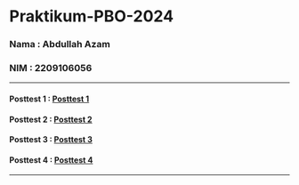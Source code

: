 # Praktikum-PBO-2024
### Nama : Abdullah Azam
### NIM  : 2209106056
---
#### Posttest 1 : [Posttest 1](https://github.com/azamkan/Praktikum-PBO-2024/tree/main/Posttest-1)
#### Posttest 2 : [Posttest 2](https://github.com/azamkan/Praktikum-PBO-2024/tree/main/Posttest-2)
#### Posttest 3 : [Posttest 3](https://github.com/azamkan/Praktikum-PBO-2024/tree/main/Posttest-3)
#### Posttest 4 : [Posttest 4](https://github.com/azamkan/Praktikum-PBO-2024/tree/main/Posttest-4)

---